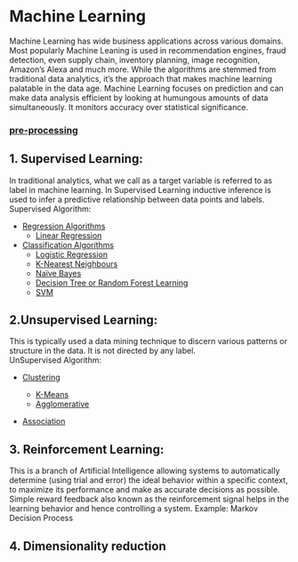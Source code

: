 # Machine Learning

Machine Learning has wide business applications across various domains. Most popularly Machine Leaning is used in recommendation engines, fraud detection, even supply chain, inventory planning, image recognition, Amazon’s Alexa and much more. While the algorithms are stemmed from traditional data analytics, it’s the approach that makes machine learning palatable in the data age. Machine Learning focuses on prediction and can make data analysis efficient by looking at humungous amounts of data simultaneously. It monitors accuracy over statistical significance.

### [pre-processing](https://github.com/rjnp2/machine_learning/tree/master/pre-processing)

## 1. Supervised Learning:
In traditional analytics, what we call as a target variable is referred to as label in machine learning. In Supervised Learning inductive inference is used to infer a predictive relationship between data points and labels. \
Supervised Algorithm:   
   - [Regression Algorithms](https://github.com/rjnp2/Data-Science/blob/main/tutorial/6.%20Machine%20Learning/1.%20Regression%20Algorithms) 
      - [Linear Regression](https://github.com/rjnp2/Data-Science/tree/main/tutorial/6.%20Machine%20Learning/1.%20Regression%20Algorithms/1.%20Linear%20Regression)
   - [Classification Algorithms](https://github.com/rjnp2/Data-Science/blob/main/tutorial/6.%20Machine%20Learning/2.%20Classification%20Algorithms)
      - [Logistic Regression](https://github.com/rjnp2/Data-Science/blob/main/tutorial/6.%20Machine%20Learning/2.%20Classification%20Algorithms/1.Logistic%20Regression/readme.md)
      - [K-Nearest Neighbours](https://github.com/rjnp2/Data-Science/blob/main/tutorial/6.%20Machine%20Learning/2.%20Classification%20Algorithms/2.%20K-Nearest%20Neighbor/readme.md)
     - [Naïve Bayes](https://github.com/rjnp2/Data-Science/blob/main/tutorial/6.%20Machine%20Learning/2.%20Classification%20Algorithms/3.%20Na%C3%AFve%20Bayes/readme.md)   
      - [Decision Tree or Random Forest Learning](https://github.com/rjnp2/Data-Science/tree/main/tutorial/6.%20Machine%20Learning/4.%20%20Decision%20Tree%20or%20Random%20Forest%20Learning) 
      - [SVM](https://github.com/rjnp2/Data-Science/tree/main/tutorial/6.%20Machine%20Learning/3.%20SVM)

## 2.Unsupervised Learning:
This is typically used a data mining technique to discern various patterns or structure in the data. It is not directed by any label. \
UnSupervised Algorithm: 
   - [Clustering](https://github.com/rjnp2/Data-Science/tree/main/tutorial/6.%20Machine%20Learning/5.%20Clustering)
      - [K-Means](https://github.com/rjnp2/Data-Science/tree/main/tutorial/6.%20Machine%20Learning/5.%20Clustering/1.%20K-Means)
      - [Agglomerative ](https://github.com/rjnp2/Data-Science/tree/main/tutorial/6.%20Machine%20Learning/5.%20Clustering/2.%20Hierarchical%20Clustering)
      
   - [Association]()

## 3. Reinforcement Learning:
This is a branch of Artificial Intelligence allowing systems to automatically determine (using trial and error) the ideal behavior within a specific context, to maximize its performance and make as accurate decisions as possible. Simple reward feedback also known as the reinforcement signal helps in the learning behavior and hence controlling a system. Example: Markov Decision Process

## 4. Dimensionality reduction

